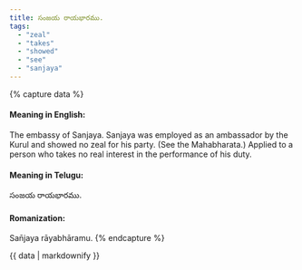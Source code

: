 ```yaml
---
title: సంజయ రాయభారము.
tags:
  - "zeal"
  - "takes"
  - "showed"
  - "see"
  - "sanjaya"
---
```


{% capture data %}
#### Meaning in English:
The embassy of Sanjaya.
Sanjaya was employed as an ambassador by the Kurul and showed no zeal for his party. (See the Mahabharata.)
Applied to a person who takes no real interest in the performance of his duty.

#### Meaning in Telugu:
సంజయ రాయభారము.

#### Romanization:
San̄jaya rāyabhāramu.
{% endcapture %}

{{ data | markdownify }}

